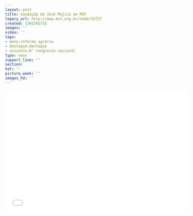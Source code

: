```yaml
---
layout: post
title: Saudação de José Mujica ao MST
legacy_url: http://www.mst.org.br/node/15727
created: 1392391733
images: ''
video: ''
tags:
- menu:reforma agrária
- destaque:destaque
- assuntos:6° congresso nacional
type: news
support_line: ''
section: 
hat: ''
picture_week: ''
images_hd: ''
---
```

<iframe width="600" height="400" src="//www.youtube.com/embed/Zi_hDCbHIDY" frameborder="0" allowfullscreen></iframe>
